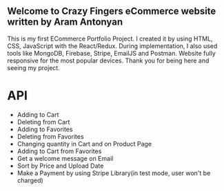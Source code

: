 ## Welcome to Crazy Fingers eCommerce website written by Aram Antonyan

This is my first ECommerce Portfolio Project. I created it by using HTML, CSS, JavaScript with the React/Redux.
During implementation, I also used tools like MongoDB, Firebase, Stripe, EmailJS and Postman. Website fully responsive
for the most popular devices. Thank you for being here and seeing my project.
# API
- Adding to Cart
- Deleting from Cart
- Adding to Favorites
- Deleting from Favorites
- Changing quantity in Cart and on Product Page
- Adding to Cart from Favorites
- Get a welcome message on Email
- Sort by Price and Upload Date
- Make a Payment by using Stripe Library(in test mode, user won't be charged)
